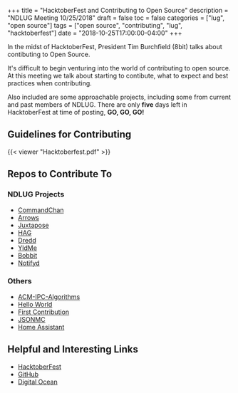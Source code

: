 +++
title = "HacktoberFest and Contributing to Open Source"
description = "NDLUG Meeting 10/25/2018"
draft = false
toc = false
categories = ["lug", "open source"]
tags = ["open source", "contributing", "lug", "hacktoberfest"]
date = "2018-10-25T17:00:00-04:00"
+++

In the midst of HacktoberFest, President Tim Burchfield (8bit) talks about contibuting to Open Source.

<!--more-->

It's difficult to begin venturing into the world of contributing to open source.  At this meeting we talk about starting to contibute, what to expect and best practices when contributing.

Also included are some approachable projects, including some from current and past members of NDLUG. There are only **five** days left in HacktoberFest at time of posting, **GO, GO, GO!**

## Guidelines for Contributing
{{< viewer "Hacktoberfest.pdf" >}}

## Repos to Contribute To
### NDLUG Projects
- [CommandChan](https://github.com/wtheisen/commandChan)
- [Arrows](https://github.com/JohnathonNow/arrows-esolang)
- [Juxtapose](https://github.com/camicarballo/Jukestapose)
- [HAG](https://github.com/a3qz/hag)
- [Dredd](https://github.com/pbui/dredd)
- [YldMe](https://github.com/pbui/yldme)
- [Bobbit](https://github.com/pbui/bobbit-ng)
- [Notifyd](https://github.com/pbui/notifyd)

### Others
- [ACM-IPC-Algorithms](https://github.com/matthewsamuel95/ACM-ICPC-Algorithms)
- [Hello World](https://github.com/Omkar-Ajnadkar/Hello-World)
- [First Contribution](https://github.com/firstcontributions/first-contributions)
- [JSONMC](https://github.com/jsonmc/jsonmc)
- [Home Assistant](https://github.com/home-assistant/home-assistant)

## Helpful and Interesting Links
- [HacktoberFest](https://hacktoberfest.digitalocean.com)
- [GitHub](https://github.com)
- [Digital Ocean](https://www.digitalocean.com)
